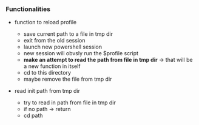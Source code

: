 ### Functionalities
- function to reload profile
    - save current path to a file in tmp dir
    - exit from the old session
    - launch new powershell session
    - new session will obvsly run the $profile script
    - **make an attempt to read the path from file in tmp dir** -> that will be a new function in itself
    - cd to this directory
    - maybe remove the file from tmp dir

- read init path from tmp dir
    - try to read in path from file in tmp dir
    - if no path -> return
    - cd path

